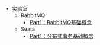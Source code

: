 - 实验室
    - RabbitMQ
        - [Part1：RabbitMQ基础概念](labbitmq/rabbitmq/part1.md)
    - Seata
        - [Part1：分布式事务基础概念](labbitmq/seata/part1.md)